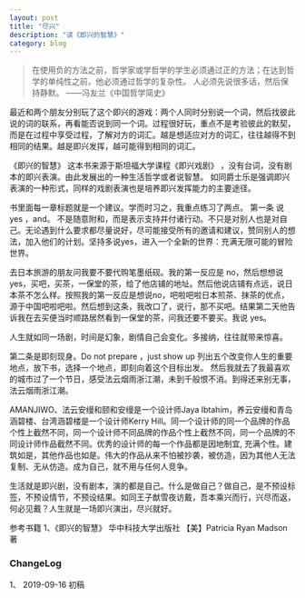 ```yaml
---
layout: post
title: "尽兴"
description: "读《即兴的智慧》"
category: blog
---
```


> 在使用负的方法之前，哲学家或学哲学的学生必须通过正的方法；在达到哲学的单纯性之前，他必须通过哲学的复杂性。
人必须先说很多话，然后保持静默。
——冯友兰《中国哲学简史》

最近和两个朋友分别玩了这个即兴的游戏：两个人同时分别说一个词，然后找彼此说的词的联系，再看能否说到同一个词。过程很好玩，重点不是考验彼此的默契，而是在过程中享受过程，了解对方的词汇。越是想适应对方的词汇，往往越得不到相同的结果。越是即兴发挥，越可能得到相同的词汇。
 
《即兴的智慧》 这本书来源于斯坦福大学课程《即兴戏剧》 ，没有台词，没有剧本的即兴表演。由此发展出的一种生活哲学或者说智慧。
如同爵士乐是强调即兴表演的一种形式，同样的戏剧表演也是培养即兴发挥能力的主要途径。
 
书里面每一章标题就是一个建议。学而时习之，我重点练习了两点。
第一条  说yes ，and。
不是随意附和，而是表示支持并付诸行动。不只是对别人也是对自己。无论遇到什么要求都尽量说好，尽可能接受所有的邀请和建议，赞同别人的想法，加入他们的计划。坚持多说yes，进入一个全新的世界：充满无限可能的冒险世界。

去日本旅游的朋友问我要不要代购笔墨纸砚。我的第一反应是 no，然后想想说 yes，买吧，买茶，一保堂的茶，给了他店铺的地址。然后他说店铺有点远，说日本茶不怎么样。按照我的第一反应是想说no，吧啦吧啦日本煎茶、抹茶的优点，源于中国吧啦吧啦。然后想到这条，我改口了，说行，那不买吧。结果第二天他告诉我在去买便当时顺路居然看到一保堂的茶，问我还要不要买。我说 yes。

人生就如同一场剧，时间是幻象，剧情自己会变化。多接纳，往往就带来惊喜。
 
 
第二条是即刻现身。Do not prepare ，just show up
列出五个改变你人生的重要地点，放下书，选择一个地点，即刻向着这个目标出发。
然后我就去了我最喜欢的城市过了一个节日，感受法云烟雨浙江潮，未到千般恨不消。到得还来别无事，法云烟雨浙江潮。


AMANJIWO、法云安缦和颐和安缦是一个设计师Jaya Ibtahim，养云安缦和青岛涵碧楼、台湾涵碧楼是一个设计师Kerry Hill。同一个设计师的同一个品牌的作品个性上截然不同，同一个设计师不同品牌的作品个性上截然不同，同一个品牌的不同设计师作品截然不同。优秀的设计师的每一个作品都是因地制宜, 充满个性。建筑如是，其他作品也如是。伟大的作品从来不怕被抄袭，被仿造，因为其他人无法复制、无从仿造。成为自己，就不用与任何人竞争。
 
生活就是即兴剧，没有剧本，演的都是自己。什么是做自己？做自己，是不预设标签，不预设情节，不预设结果。如同王子猷雪夜访戴，吾本乘兴而行，兴尽而返，何必见戴？人生就是一场即兴演出，尽兴就好。


参考书籍
1、《即兴的智慧》 华中科技大学出版社  【美】Patricia Ryan Madson 著

### ChangeLog
1、 2019-09-16 初稿

